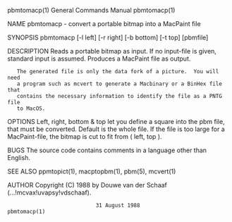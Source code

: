 pbmtomacp(1)               General Commands Manual               pbmtomacp(1)

NAME
       pbmtomacp - convert a portable bitmap into a MacPaint file

SYNOPSIS
       pbmtomacp [-l left] [-r right] [-b bottom] [-t top] [pbmfile]

DESCRIPTION
       Reads a portable bitmap as input.  If no input-file is given, standard
       input is assumed.  Produces a MacPaint file as output.

       The generated file is only the data fork of a picture.  You will  need
       a program such as mcvert to generate a Macbinary or a BinHex file that
       contains the necessary information to identify the file as a PNTG file
       to MacOS.

OPTIONS
       Left,  right,  bottom & top let you define a square into the pbm file,
       that must be converted.  Default is the whole file.  If  the  file  is
       too  large  for a MacPaint-file, the bitmap is cut to fit from ( left,
       top ).

BUGS
       The source code contains comments in a language other than English.

SEE ALSO
       ppmtopict(1), macptopbm(1), pbm(5), mcvert(1)

AUTHOR
       Copyright     (C)     1988     by     Douwe     van     der     Schaaf
       (...!mcvax!uvapsy!vdschaaf).

                                31 August 1988                   pbmtomacp(1)
